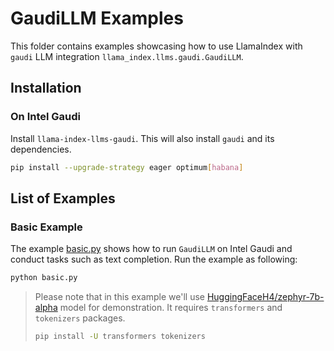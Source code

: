 # GaudiLLM Examples

This folder contains examples showcasing how to use LlamaIndex with `gaudi` LLM integration `llama_index.llms.gaudi.GaudiLLM`.

## Installation

### On Intel Gaudi

Install `llama-index-llms-gaudi`. This will also install `gaudi` and its dependencies.

```bash
pip install --upgrade-strategy eager optimum[habana]
```

## List of Examples

### Basic Example

The example [basic.py](./basic.py) shows how to run `GaudiLLM` on Intel Gaudi and conduct tasks such as text completion. Run the example as following:

```bash
python basic.py
```

> Please note that in this example we'll use [HuggingFaceH4/zephyr-7b-alpha](https://huggingface.co/HuggingFaceH4/zephyr-7b-alpha) model for demonstration. It requires `transformers` and `tokenizers` packages.
>
> ```bash
> pip install -U transformers tokenizers
> ```
